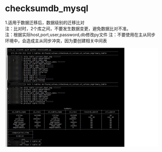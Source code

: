 # checksumdb_mysql

1.适用于数据迁移后，数据级别的迁移比对  
注：比对时，2个库之间，不要发生数据变更，避免数据比对不准。   
注：根据实际host,port,user,password,db修改py文件
注：不要使用在主从同步环境中，会造成主从同步冲突，因为要创建相关中间表

![image](images/checkdb.jpg)
